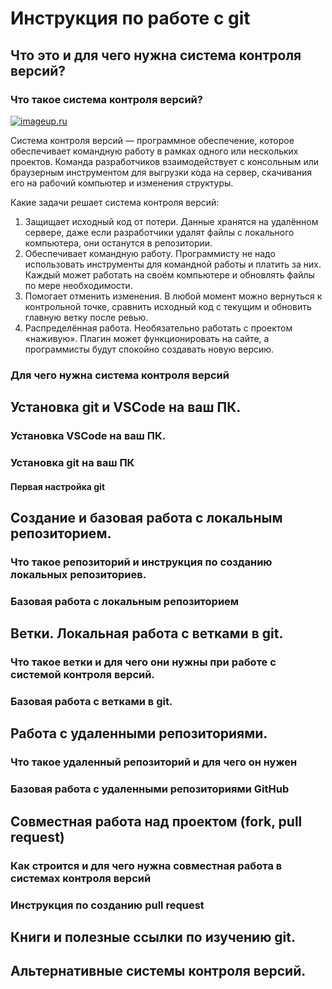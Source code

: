 # Инструкция по работе с git

## Что это и для чего нужна система контроля версий?

### Что такое система контроля версий?

[![imageup.ru](https://imageup.ru/img181/4506483/1_7d628edbb9cbcf75d9da97d8a8a506ec.jpg)](https://imageup.ru/img181/4506483/1_7d628edbb9cbcf75d9da97d8a8a506ec.jpg.html)

Система контроля версий — программное обеспечение, которое обеспечивает командную работу в рамках одного или нескольких проектов. Команда разработчиков взаимодействует с консольным или браузерным инструментом для выгрузки кода на сервер, скачивания его на рабочий компьютер и изменения структуры.

Какие задачи решает система контроля версий:
1.	Защищает исходный код от потери. Данные хранятся на удалённом сервере, даже если разработчики удалят файлы с   локального компьютера, они останутся в репозитории.
2.	Обеспечивает командную работу. Программисту не надо использовать инструменты для командной работы и платить за них. Каждый может работать на своём компьютере и обновлять файлы по мере необходимости.
3.	Помогает отменить изменения. В любой момент можно вернуться к контрольной точке, сравнить исходный код с текущим и обновить главную ветку после ревью.
4.	Распределённая работа. Необязательно работать с проектом «наживую». Плагин может функционировать на сайте, а программисты будут спокойно создавать новую версию.


### Для чего нужна система контроля версий

## Установка git и VSCode на ваш ПК.

### Установка VSCode на ваш ПК.

### Установка git на ваш ПК

#### Первая настройка git

## Создание и базовая работа с локальным репозиторием.

### Что такое репозиторий и инструкция по созданию локальных репозиториев.

### Базовая работа с локальным репозиторием

## Ветки. Локальная работа с ветками в git.

### Что такое ветки и для чего они нужны при работе с системой контроля версий.

### Базовая работа с ветками в git.

## Работа с удаленными репозиториями.

### Что такое удаленный репозиторий и для чего он нужен

### Базовая работа с удаленными репозиториями GitHub

## Совместная работа над проектом (fork, pull request)

### Как строится и для чего нужна совместная работа в системах контроля версий

### Инструкция по созданию pull request

## Книги и полезные ссылки по изучению git.

## Альтернативные системы контроля версий.
